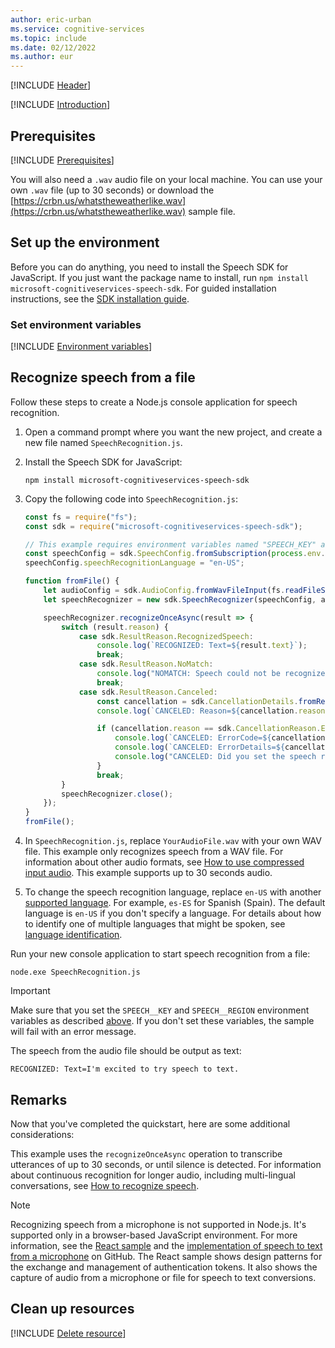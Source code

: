```yaml
---
author: eric-urban
ms.service: cognitive-services
ms.topic: include
ms.date: 02/12/2022
ms.author: eur
---
```


[!INCLUDE [Header](../../common/javascript.md)]

[!INCLUDE [Introduction](intro.md)]

## Prerequisites

[!INCLUDE [Prerequisites](../../common/azure-prerequisites.md)]

You will also need a `.wav` audio file on your local machine. You can use your own `.wav` file (up to 30 seconds) or download the [https://crbn.us/whatstheweatherlike.wav](https://crbn.us/whatstheweatherlike.wav) sample file.

## Set up the environment

Before you can do anything, you need to install the Speech SDK for JavaScript. If you just want the package name to install, run `npm install microsoft-cognitiveservices-speech-sdk`. For guided installation instructions, see the [SDK installation guide](../../../quickstarts/setup-platform.md?pivots=programming-language-javascript).

### Set environment variables

[!INCLUDE [Environment variables](../../common/environment-variables.md)]

## Recognize speech from a file 

Follow these steps to create a Node.js console application for speech recognition.

1. Open a command prompt where you want the new project, and create a new file named `SpeechRecognition.js`.
1. Install the Speech SDK for JavaScript:
    ```console
    npm install microsoft-cognitiveservices-speech-sdk
    ```
1. Copy the following code into `SpeechRecognition.js`:

    ```javascript
    const fs = require("fs");
    const sdk = require("microsoft-cognitiveservices-speech-sdk");

    // This example requires environment variables named "SPEECH_KEY" and "SPEECH_REGION"
    const speechConfig = sdk.SpeechConfig.fromSubscription(process.env.SPEECH_KEY, process.env.SPEECH_REGION);
    speechConfig.speechRecognitionLanguage = "en-US";

    function fromFile() {
        let audioConfig = sdk.AudioConfig.fromWavFileInput(fs.readFileSync("YourAudioFile.wav"));
        let speechRecognizer = new sdk.SpeechRecognizer(speechConfig, audioConfig);

        speechRecognizer.recognizeOnceAsync(result => {
            switch (result.reason) {
                case sdk.ResultReason.RecognizedSpeech:
                    console.log(`RECOGNIZED: Text=${result.text}`);
                    break;
                case sdk.ResultReason.NoMatch:
                    console.log("NOMATCH: Speech could not be recognized.");
                    break;
                case sdk.ResultReason.Canceled:
                    const cancellation = sdk.CancellationDetails.fromResult(result);
                    console.log(`CANCELED: Reason=${cancellation.reason}`);

                    if (cancellation.reason == sdk.CancellationReason.Error) {
                        console.log(`CANCELED: ErrorCode=${cancellation.ErrorCode}`);
                        console.log(`CANCELED: ErrorDetails=${cancellation.errorDetails}`);
                        console.log("CANCELED: Did you set the speech resource key and region values?");
                    }
                    break;
            }
            speechRecognizer.close();
        });
    }
    fromFile();
    ```

1. In `SpeechRecognition.js`, replace `YourAudioFile.wav` with your own WAV file. This example only recognizes speech from a WAV file. For information about other audio formats, see [How to use compressed input audio](~/articles/cognitive-services/speech-service/how-to-use-codec-compressed-audio-input-streams.md). This example supports up to 30 seconds audio.
1. To change the speech recognition language, replace `en-US` with another [supported language](~/articles/cognitive-services/speech-service/supported-languages.md). For example, `es-ES` for Spanish (Spain). The default language is `en-US` if you don't specify a language. For details about how to identify one of multiple languages that might be spoken, see [language identification](~/articles/cognitive-services/speech-service/language-identification.md). 

Run your new console application to start speech recognition from a file:

```console
node.exe SpeechRecognition.js
```

> [!IMPORTANT]
> Make sure that you set the `SPEECH__KEY` and `SPEECH__REGION` environment variables as described [above](#set-environment-variables). If you don't set these variables, the sample will fail with an error message.

The speech from the audio file should be output as text: 

```console
RECOGNIZED: Text=I'm excited to try speech to text.
```

## Remarks
Now that you've completed the quickstart, here are some additional considerations:

This example uses the `recognizeOnceAsync` operation to transcribe utterances of up to 30 seconds, or until silence is detected. For information about continuous recognition for longer audio, including multi-lingual conversations, see [How to recognize speech](~/articles/cognitive-services/speech-service/how-to-recognize-speech.md).

> [!NOTE]
> Recognizing speech from a microphone is not supported in Node.js. It's supported only in a browser-based JavaScript environment. For more information, see the [React sample](https://github.com/Azure-Samples/AzureSpeechReactSample) and the [implementation of speech to text from a microphone](https://github.com/Azure-Samples/AzureSpeechReactSample/blob/main/src/App.js#L29) on GitHub. The React sample shows design patterns for the exchange and management of authentication tokens. It also shows the capture of audio from a microphone or file for speech to text conversions.

## Clean up resources

[!INCLUDE [Delete resource](../../common/delete-resource.md)]

